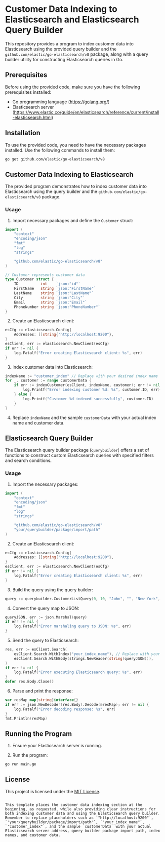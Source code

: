 # Customer Data Indexing to Elasticsearch and Elasticsearch Query Builder

This repository provides a program to index customer data into Elasticsearch using the provided query builder and the `github.com/elastic/go-elasticsearch/v8` package, along with a query builder utility for constructing Elasticsearch queries in Go.

## Prerequisites

Before using the provided code, make sure you have the following prerequisites installed:

- Go programming language (https://golang.org/)
- Elasticsearch server (https://www.elastic.co/guide/en/elasticsearch/reference/current/install-elasticsearch.html)

## Installation

To use the provided code, you need to have the necessary packages installed. Use the following commands to install them:

```sh
go get github.com/elastic/go-elasticsearch/v8
```

## Customer Data Indexing to Elasticsearch

The provided program demonstrates how to index customer data into Elasticsearch using the query builder and the `github.com/elastic/go-elasticsearch/v8` package.

### Usage

1. Import necessary packages and define the `Customer` struct:

```go
import (
	"context"
	"encoding/json"
	"fmt"
	"log"
	"strings"

	"github.com/elastic/go-elasticsearch/v8"
)

// Customer represents customer data
type Customer struct {
	ID          int    `json:"id"`
	FirstName   string `json:"FirstName"`
	LastName    string `json:"LastName"`
	City        string `json:"City"`
	Email       string `json:"Email"`
	PhoneNumber string `json:"PhoneNumber"`
}
```

2. Create an Elasticsearch client:

```go
esCfg := elasticsearch.Config{
	Addresses: []string{"http://localhost:9200"},
}
esClient, err := elasticsearch.NewClient(esCfg)
if err != nil {
	log.Fatalf("Error creating Elasticsearch client: %s", err)
}
```

3. Index customer data into Elasticsearch:

```go
indexName := "customer_index" // Replace with your desired index name
for _, customer := range customerData {
	if err := indexCustomer(esClient, indexName, customer); err != nil {
		log.Printf("Error indexing customer %d: %s", customer.ID, err)
	} else {
		log.Printf("Customer %d indexed successfully", customer.ID)
	}
}
```

4. Replace `indexName` and the sample `customerData` with your actual index name and customer data.

## Elasticsearch Query Builder

The Elasticsearch query builder package (`querybuilder`) offers a set of functions to construct custom Elasticsearch queries with specified filters and search conditions.

### Usage

1. Import the necessary packages:

```go
import (
	"context"
	"encoding/json"
	"fmt"
	"log"
	"strings"

	"github.com/elastic/go-elasticsearch/v8"
	"your/querybuilder/package/import/path"
)
```

2. Create an Elasticsearch client:

```go
esCfg := elasticsearch.Config{
	Addresses: []string{"http://localhost:9200"},
}
esClient, err := elasticsearch.NewClient(esCfg)
if err != nil {
	log.Fatalf("Error creating Elasticsearch client: %s", err)
}
```

3. Build the query using the query builder:

```go
query := querybuilder.CustomerListQuery(0, 10, "John", "", "New York", "", "", "")
```

4. Convert the query map to JSON:

```go
queryJSON, err := json.Marshal(query)
if err != nil {
	log.Fatalf("Error marshaling query to JSON: %s", err)
}
```

5. Send the query to Elasticsearch:

```go
res, err := esClient.Search(
	esClient.Search.WithIndex("your_index_name"), // Replace with your actual index name
	esClient.Search.WithBody(strings.NewReader(string(queryJSON))),
)
if err != nil {
	log.Fatalf("Error executing Elasticsearch query: %s", err)
}
defer res.Body.Close()
```

6. Parse and print the response:

```go
var resMap map[string]interface{}
if err := json.NewDecoder(res.Body).Decode(&resMap); err != nil {
	log.Fatalf("Error decoding response: %s", err)
}
fmt.Println(resMap)
```

## Running the Program

1. Ensure your Elasticsearch server is running.

2. Run the program:

```sh
go run main.go
```

## License

This project is licensed under the [MIT License](LICENSE).
```

This template places the customer data indexing section at the beginning, as requested, while also providing clear instructions for both indexing customer data and using the Elasticsearch query builder. Remember to replace placeholders such as `"http://localhost:9200"`, `"your/querybuilder/package/import/path"`, `"your_index_name"`, `"customer_index"`, and the sample `customerData` with your actual Elasticsearch server address, query builder package import path, index names, and customer data.
